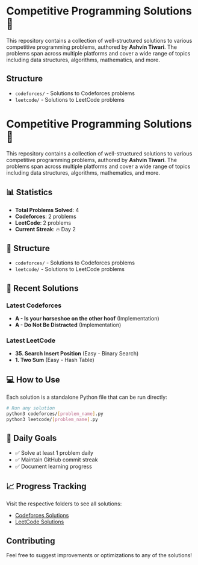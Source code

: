 # Competitive Programming Solutions 🧠

This repository contains a collection of well-structured solutions to various competitive programming problems, authored by **Ashvin Tiwari**. The problems span across multiple platforms and cover a wide range of topics including data structures, algorithms, mathematics, and more.

## Structure

- `codeforces/` - Solutions to Codeforces problems
- `leetcode/` - Solutions to LeetCode problems

# Competitive Programming Solutions 🧠

This repository contains a collection of well-structured solutions to various competitive programming problems, authored by **Ashvin Tiwari**. The problems span across multiple platforms and cover a wide range of topics including data structures, algorithms, mathematics, and more.

## 📊 Statistics

- **Total Problems Solved**: 4
- **Codeforces**: 2 problems
- **LeetCode**: 2 problems
- **Current Streak**: 🔥 Day 2

## 📁 Structure

- `codeforces/` - Solutions to Codeforces problems
- `leetcode/` - Solutions to LeetCode problems

## 🚀 Recent Solutions

### Latest Codeforces
- **A - Is your horseshoe on the other hoof** (Implementation)
- **A - Do Not Be Distracted** (Implementation)

### Latest LeetCode  
- **35. Search Insert Position** (Easy - Binary Search)
- **1. Two Sum** (Easy - Hash Table)

## 💻 How to Use

Each solution is a standalone Python file that can be run directly:

```bash
# Run any solution
python3 codeforces/[problem_name].py
python3 leetcode/[problem_name].py
```

## 🎯 Daily Goals

- ✅ Solve at least 1 problem daily
- ✅ Maintain GitHub commit streak
- ✅ Document learning progress

## 📈 Progress Tracking

Visit the respective folders to see all solutions:
- [Codeforces Solutions](./codeforces/)
- [LeetCode Solutions](./leetcode/)

## Contributing

Feel free to suggest improvements or optimizations to any of the solutions!
